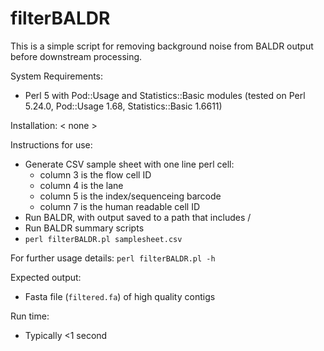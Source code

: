 # filterBALDR
This is a simple script for removing background noise from
BALDR output before downstream processing.

System Requirements:
* Perl 5 with Pod::Usage and Statistics::Basic modules
   (tested on Perl 5.24.0, Pod::Usage 1.68, 
   		Statistics::Basic 1.6611)

Installation:
< none >

Instructions for use:
* Generate CSV sample sheet with one line perl cell:
	- column 3 is the flow cell ID
	- column 4 is the lane
	- column 5 is the index/sequenceing barcode
	- column 7 is the human readable cell ID
* Run BALDR, with output saved to a path that includes
   <flowcell>/<lane>
* Run BALDR summary scripts
* `perl filterBALDR.pl samplesheet.csv`

For further usage details:
`perl filterBALDR.pl -h`

Expected output:
* Fasta file (`filtered.fa`) of high quality contigs

Run time:
* Typically <1 second

